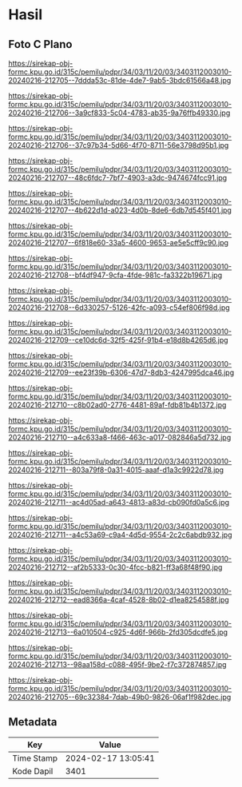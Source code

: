 # Hasil

## Foto C Plano

https://sirekap-obj-formc.kpu.go.id/315c/pemilu/pdpr/34/03/11/20/03/3403112003010-20240216-212705--7ddda53c-81de-4de7-9ab5-3bdc61566a48.jpg

https://sirekap-obj-formc.kpu.go.id/315c/pemilu/pdpr/34/03/11/20/03/3403112003010-20240216-212706--3a9cf833-5c04-4783-ab35-9a76ffb49330.jpg

https://sirekap-obj-formc.kpu.go.id/315c/pemilu/pdpr/34/03/11/20/03/3403112003010-20240216-212706--37c97b34-5d66-4f70-8711-56e3798d95b1.jpg

https://sirekap-obj-formc.kpu.go.id/315c/pemilu/pdpr/34/03/11/20/03/3403112003010-20240216-212707--48c6fdc7-7bf7-4903-a3dc-9474674fcc91.jpg

https://sirekap-obj-formc.kpu.go.id/315c/pemilu/pdpr/34/03/11/20/03/3403112003010-20240216-212707--4b622d1d-a023-4d0b-8de6-6db7d545f401.jpg

https://sirekap-obj-formc.kpu.go.id/315c/pemilu/pdpr/34/03/11/20/03/3403112003010-20240216-212707--6f818e60-33a5-4600-9653-ae5e5cff9c90.jpg

https://sirekap-obj-formc.kpu.go.id/315c/pemilu/pdpr/34/03/11/20/03/3403112003010-20240216-212708--bf4df947-9cfa-4fde-981c-fa3322b19671.jpg

https://sirekap-obj-formc.kpu.go.id/315c/pemilu/pdpr/34/03/11/20/03/3403112003010-20240216-212708--6d330257-5126-42fc-a093-c54ef806f98d.jpg

https://sirekap-obj-formc.kpu.go.id/315c/pemilu/pdpr/34/03/11/20/03/3403112003010-20240216-212709--ce10dc6d-32f5-425f-91b4-e18d8b4265d6.jpg

https://sirekap-obj-formc.kpu.go.id/315c/pemilu/pdpr/34/03/11/20/03/3403112003010-20240216-212709--ee23f39b-6306-47d7-8db3-4247995dca46.jpg

https://sirekap-obj-formc.kpu.go.id/315c/pemilu/pdpr/34/03/11/20/03/3403112003010-20240216-212710--c8b02ad0-2776-4481-89af-fdb81b4b1372.jpg

https://sirekap-obj-formc.kpu.go.id/315c/pemilu/pdpr/34/03/11/20/03/3403112003010-20240216-212710--a4c633a8-f466-463c-a017-082846a5d732.jpg

https://sirekap-obj-formc.kpu.go.id/315c/pemilu/pdpr/34/03/11/20/03/3403112003010-20240216-212711--803a79f8-0a31-4015-aaaf-d1a3c9922d78.jpg

https://sirekap-obj-formc.kpu.go.id/315c/pemilu/pdpr/34/03/11/20/03/3403112003010-20240216-212711--ac4d05ad-a643-4813-a83d-cb090fd0a5c6.jpg

https://sirekap-obj-formc.kpu.go.id/315c/pemilu/pdpr/34/03/11/20/03/3403112003010-20240216-212711--a4c53a69-c9a4-4d5d-9554-2c2c6abdb932.jpg

https://sirekap-obj-formc.kpu.go.id/315c/pemilu/pdpr/34/03/11/20/03/3403112003010-20240216-212712--af2b5333-0c30-4fcc-b821-ff3a68f48f90.jpg

https://sirekap-obj-formc.kpu.go.id/315c/pemilu/pdpr/34/03/11/20/03/3403112003010-20240216-212712--ead8366a-4caf-4528-8b02-d1ea8254588f.jpg

https://sirekap-obj-formc.kpu.go.id/315c/pemilu/pdpr/34/03/11/20/03/3403112003010-20240216-212713--6a010504-c925-4d6f-966b-2fd305dcdfe5.jpg

https://sirekap-obj-formc.kpu.go.id/315c/pemilu/pdpr/34/03/11/20/03/3403112003010-20240216-212713--98aa158d-c088-495f-9be2-f7c372874857.jpg

https://sirekap-obj-formc.kpu.go.id/315c/pemilu/pdpr/34/03/11/20/03/3403112003010-20240216-212705--69c32384-7dab-49b0-9826-06af1f982dec.jpg


## Metadata

| Key        | Value               |
| ---------- | ------------------- |
| Time Stamp | 2024-02-17 13:05:41 |
| Kode Dapil | 3401                |



